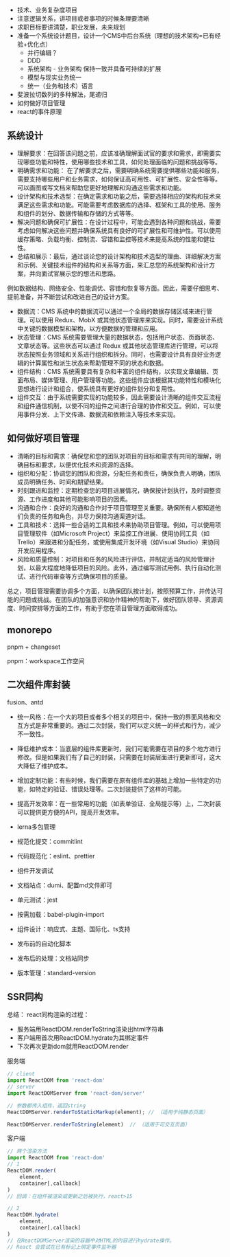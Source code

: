 # 

- 技术、业务复杂度项目
- 注意逻辑关系，讲项目或者事项的时候条理要清晰
- 求职目标要讲清楚，职业发展，未来规划
- 准备一个系统设计题目，设计一个CMS中后台系统（理想的技术架构=已有经验+优化点）
  - 并行编辑？
  - DDD
  - 系统架构 - 业务架构 保持一致并具备可持续的扩展
  - 模型与现实业务统一
  - 统一（业务和技术）语言
- 斐波拉切数列的多种解法，尾递归
- 如何做好项目管理
- react的事件原理

## 系统设计

- 理解要求：在回答该问题之前，应该准确理解面试官的要求和需求，即需要实现哪些功能和特性，使用哪些技术和工具，如何处理面临的问题和挑战等等。
- 明确需求和功能： 在了解要求之后，需要明确系统需要提供哪些功能和服务，需要支持哪些用户和业务需求，如何保证高可用性、可扩展性、安全性等等。可以画图或写文档来帮助您更好地理解和沟通这些需求和功能。
- 设计架构和技术选型：在确定需求和功能之后，需要选择相应的架构和技术来满足这些需求和功能。可能需要考虑数据库的选择、框架和工具的使用、服务和组件的划分、数据传输和存储的方式等等。
- 解决问题和确保可扩展性：在设计过程中，可能会遇到各种问题和挑战，需要考虑如何解决这些问题并确保系统具有良好的可扩展性和可维护性。可以使用缓存策略、负载均衡、控制流、容错和监控等技术来提高系统的性能和健壮性。
- 总结和展示：最后，通过谈论您的设计架构和技术选型的理由、详细解决方案和示例、关键技术组件的结构和关系等方面，来汇总您的系统架构和设计方案，并向面试官展示您的想法和思路。

例如数据结构、网络安全、性能调优、容错和恢复等方面。因此，需要仔细思考、提前准备，并不断尝试和改进自己的设计方案。

- 数据流：CMS 系统中的数据流可以通过一个全局的数据存储区域来进行管理。可以使用 Redux、MobX 或其他状态管理库来实现。同时，需要设计系统中关键的数据模型和架构，以方便数据的管理和应用。
- 状态管理：CMS 系统需要管理大量的数据状态，包括用户状态、页面状态、文章状态等。这些状态可以通过 Redux 或其他状态管理库进行管理，可以将状态按照业务领域和关系进行组织和拆分。同时，也需要设计具有良好业务逻辑的计算属性和派生状态来帮助管理不同的状态和数据。
- 组件结构：CMS 系统需要具有复杂和丰富的组件结构，以实现文章编辑、页面布局、媒体管理、用户管理等功能。这些组件应该根据其功能特性和模块化思想进行设计和组合，使系统具有更好的组件划分和复用性。
- 组件交互：由于系统需要实现的功能较多，因此需要设计清晰的组件交互流程和组件通信机制，以使不同的组件之间进行合理的协作和交互。例如，可以使用事件分发、上下文传递、数据流和依赖注入等技术来实现。

## 如何做好项目管理

- 清晰的目标和需求：确保您和您的团队对项目的目标和需求有共同的理解，明确目标和要求，以便优化技术和资源的选择。
- 组织和分配：协调您的团队和资源，分配任务和责任，确保负责人明确，团队成员明确任务、时间和期望结果。
- 时刻跟进和监控：定期检查您的项目进展情况，确保按计划执行，及时调整资源、工作进度和其他可能影响项目的因素。
- 沟通和合作：良好的沟通和合作对于项目管理至关重要。确保所有人都知道他们负责的任务和角色，并尽力保持沟通渠道对话。
- 工具和技术：选择一些合适的工具和技术来协助项目管理。例如，可以使用项目管理软件（如Microsoft Project）来监控工作进展、使用协同工具（如Trello）来跟进和分配任务，或使用集成开发环境（如Visual Studio）来协同开发应用程序。
- 风险和质量控制：对项目和任务的风险进行评估，并制定适当的风险管理计划，以最大程度地降低项目的风险。此外，通过编写测试用例、执行自动化测试、进行代码审查等方式确保项目的质量。

总之，项目管理需要协调多个方面，以确保团队按计划，按照预算工作，并传达可能的问题或挑战。在团队的加强意识和协作精神的帮助下，做好团队领导、资源调度、时间安排等方面的工作，有助于您在项目管理方面取得成功。

## monorepo

pnpm + changeset

pnpm：workspace工作空间

## 二次组件库封装

fusion、antd

- 统一风格：在一个大的项目或者多个相关的项目中，保持一致的界面风格和交互方式是非常重要的。通过二次封装，我们可以定义统一的样式和行为，减少不一致性。
- 降低维护成本：当底层的组件库更新时，我们可能需要在项目的多个地方进行修改。但是如果我们有了自己的封装，只需要在封装层面进行更新即可，这大大降低了维护成本。
- 增加定制功能：有些时候，我们需要在原有组件库的基础上增加一些特定的功能，如特定的验证、错误处理等。二次封装提供了这样的可能。
- 提高开发效率：在一些常用的功能（如表单验证、全局提示等）上，二次封装可以提供更方便的API，提高开发效率。

- lerna多包管理
- 规范化提交：commitlint
- 代码规范化：eslint、prettier
- 组件开发调试
- 文档站点：dumi、配置md文件即可
- 单元测试：jest
- 按需加载：babel-plugin-import
- 组件设计：响应式、主题、国际化、ts支持
- 发布前的自动化脚本
- 发布后的处理：文档站同步
- 版本管理：standard-version

## SSR同构

总结： react同构渲染的过程：
- 服务端用ReactDOM.renderToString渲染出html字符串
- 客户端用首次用ReactDOM.hydrate为其绑定事件
- 下次再次更新dom就用ReactDOM.render

服务端
```js
// client
import ReactDOM from 'react-dom'
// server
import ReactDOMServer from 'react-dom/server'

// 参数都传入组件，返回string
ReactDOMServer.renderToStaticMarkup(element); // （适用于纯静态页面）

ReactDOMServer.renderToString(element)  // （适用于可交互页面）
```

客户端
```js
// 两个渲染方法
import ReactDOM from 'react-dom'
// 1
ReactDOM.render(
    element,
    container[,callback]
)
// 回调：在组件被渲染或更新之后被执行，react>15

// 2
ReactDOM.hydrate(
    element,
    container[,callback]
)
// 在ReactDOMServer渲染的容器中对HTML的内容进行hydrate操作。
// React 会尝试在已有标记上绑定事件监听器
```